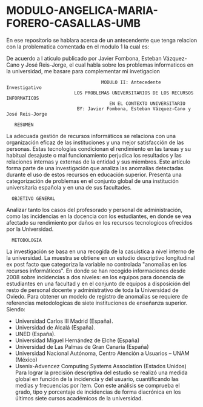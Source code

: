 # MODULO-ANGELICA-MARIA-FORERO-CASALLAS-UMB

En ese repositorio se hablara acerca de  un antecendente que tenga relacion con la problematica comentada en el modulo 1 la cual es:


De acuerdo a l aticulo publicado por Javier Fombona, Esteban Vázquez-Cano y José Reis-Jorge, el cual habla sobre los problemas informaticos en la universidad, me basare para complementar mi invetigacion

                                       MODULO II: Antecedente Investigativo
                             LOS PROBLEMAS UNIVERSITARIOS DE LOS RECURSOS INFORMATICOS 
                                          EN EL CONTEXTO UNIVERSITARIO
                              BY: Javier Fombona, Esteban Vázquez-Cano y José Reis-Jorge
                              
       RESUMEN
La adecuada gestión de recursos informáticos se relaciona con una organización eficaz de las instituciones y una mejor satisfacción de las personas. Estas tecnologías condicionan el rendimiento en las tareas y su habitual desajuste o mal funcionamiento perjudica los resultados y las relaciones internas y externas de la entidad y sus miembros. Este artículo forma parte de una investigación que analiza las anomalías detectadas durante el uso de estos recursos en educación superior. Presenta una categorización de problemas en el conjunto global de una institución universitaria española y en una de sus facultades.
 
      OBJETIVO GENERAL
Analizar tanto los casos del profesorado y personal de administración, como las incidencias en la docencia con los estudiantes, en donde se vea afectado su rendimiento por daños en los recursos tecnologicos ofrecidos por la Universidad.

      METODOLOGIA
La investigación se basa en una recogida de la casuística a nivel interno de la universidad. La muestra se obtiene en un estudio descriptivo longitudinal ex post facto que categoriza la variable no controlada "anomalías en los recursos informáticos".  En donde se han recogido informaciones desde 2008 sobre incidencias a dos niveles: en los equipos para docencia de estudiantes en una facultad y en el conjunto de equipos a disposición del resto de personal docente y administrativo de toda la Universidad de Oviedo.
Para obtener un modelo de registro de anomalias se requiere de referencias metodologicas de siete instituciones de enseñanza superior.
Siendo:
- Universidad Carlos III Madrid (España).
- Universidad de Alcalá (España).
- UNED (España).
- Universidad Miguel Hernández de Elche (España)
- Universidad de Las Palmas de Gran Canaria (España)
- Universidad Nacional Autónoma, Centro Atención a Usuarios – UNAM (México)
- Usenix-Advencez Computing Systems Association (Estados Unidos)
Para lograr la precisión descriptiva del estudio se realizó una medida global en función de la incidencia y del usuario, cuantificando las medias y frecuencias por ítem. Con este análisis se comprueba el grado, tipo y porcentaje de incidencias de forma diacrónica en los últimos siete cursos académicos de la universidad. 
